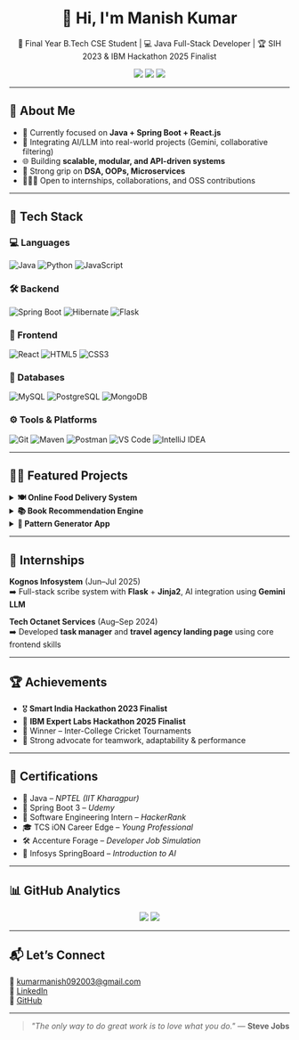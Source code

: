 <h1 align="center">👋 Hi, I'm Manish Kumar</h1>

<p align="center">
🚀 Final Year B.Tech CSE Student | 💻 Java Full-Stack Developer | 🏆 SIH 2023 & IBM Hackathon 2025 Finalist  
</p>

<p align="center">
<a href="https://linkedin.com/in/09-2003-manish"><img src="https://img.shields.io/badge/-LinkedIn-blue?style=flat-square&logo=linkedin&logoColor=white"></a>
<a href="mailto:kumarmanish092003@gmail.com"><img src="https://img.shields.io/badge/-Email-red?style=flat-square&logo=gmail&logoColor=white"></a>
<a href="https://github.com/Manish-061"><img src="https://img.shields.io/badge/-GitHub-181717?style=flat-square&logo=github"></a>
</p>

---

## 🧠 About Me

- 🔭 Currently focused on **Java + Spring Boot + React.js**
- 🤖 Integrating AI/LLM into real-world projects (Gemini, collaborative filtering)
- 🌐 Building **scalable, modular, and API-driven systems**
- 🧩 Strong grip on **DSA, OOPs, Microservices**
- 🧑‍🤝‍🧑 Open to internships, collaborations, and OSS contributions

---

## 🚀 Tech Stack

### 💻 Languages  
![Java](https://img.shields.io/badge/Java-ED8B00?style=for-the-badge&logo=openjdk&logoColor=white)
![Python](https://img.shields.io/badge/Python-3776AB?style=for-the-badge&logo=python&logoColor=white)
![JavaScript](https://img.shields.io/badge/JavaScript-F7DF1E?style=for-the-badge&logo=javascript&logoColor=black)

### 🛠️ Backend  
![Spring Boot](https://img.shields.io/badge/Spring%20Boot-6DB33F?style=for-the-badge&logo=springboot&logoColor=white)
![Hibernate](https://img.shields.io/badge/Hibernate-59666C?style=for-the-badge&logo=hibernate)
![Flask](https://img.shields.io/badge/Flask-000000?style=for-the-badge&logo=flask)

### 🎨 Frontend  
![React](https://img.shields.io/badge/React-20232A?style=for-the-badge&logo=react&logoColor=61DAFB)
![HTML5](https://img.shields.io/badge/HTML5-E34F26?style=for-the-badge&logo=html5&logoColor=white)
![CSS3](https://img.shields.io/badge/CSS3-1572B6?style=for-the-badge&logo=css3)

### 🧩 Databases  
![MySQL](https://img.shields.io/badge/MySQL-005C84?style=for-the-badge&logo=mysql&logoColor=white)
![PostgreSQL](https://img.shields.io/badge/PostgreSQL-4169E1?style=for-the-badge&logo=postgresql&logoColor=white)
![MongoDB](https://img.shields.io/badge/MongoDB-4EA94B?style=for-the-badge&logo=mongodb)

### ⚙️ Tools & Platforms  
![Git](https://img.shields.io/badge/Git-F05032?style=for-the-badge&logo=git)
![Maven](https://img.shields.io/badge/Maven-C71A36?style=for-the-badge&logo=apachemaven)
![Postman](https://img.shields.io/badge/Postman-FF6C37?style=for-the-badge&logo=postman)
![VS Code](https://img.shields.io/badge/VS_Code-007ACC?style=for-the-badge&logo=visual-studio-code)
![IntelliJ IDEA](https://img.shields.io/badge/IntelliJ_IDEA-000000?style=for-the-badge&logo=intellijidea)

---

## 🧑‍💻 Featured Projects

<details>
  <summary><strong>🍽 Online Food Delivery System</strong></summary>
  
  - Built customer/admin portals using **React.js**
  - Developed **Spring Boot-based microservices**, integrated with **MongoDB**
  - Implemented **WebSocket-based** real-time order tracking  
  🧪 `Spring Boot`, `MongoDB`, `React.js`, `WebSockets`, `REST APIs`
</details>

<details>
  <summary><strong>📚 Book Recommendation Engine</strong></summary>
  
  - Built collaborative filtering system with **cosine similarity**
  - Backend logic with **Flask**, **Pandas**, and **NumPy**
  - Live recommendations through **Flask web UI**  
  📊 `Python`, `Flask`, `Pandas`, `NumPy`, `Data Analysis`
</details>

<details>
  <summary><strong>🧮 Pattern Generator App</strong></summary>

  - A web-based logic pattern generator for learners  
  🌐 [Live Demo](https://pattern-generator-manish-kumars-projects-b62ad520.vercel.app/)  
  📦 [Repository](https://github.com/Manish-061/V2_Task)
</details>

---

## 💼 Internships

**Kognos Infosystem** (Jun–Jul 2025)  
➡️ Full-stack scribe system with **Flask** + **Jinja2**, AI integration using **Gemini LLM**

**Tech Octanet Services** (Aug–Sep 2024)  
➡️ Developed **task manager** and **travel agency landing page** using core frontend skills

---

## 🏆 Achievements

- 🎖 **Smart India Hackathon 2023 Finalist**  
- 🧠 **IBM Expert Labs Hackathon 2025 Finalist**
- 🥇 Winner – Inter-College Cricket Tournaments  
- 🏅 Strong advocate for teamwork, adaptability & performance

---

## 📜 Certifications

- 📘 Java – *NPTEL (IIT Kharagpur)*
- 🌱 Spring Boot 3 – *Udemy*
- 🧪 Software Engineering Intern – *HackerRank*
- 🎓 TCS iON Career Edge – *Young Professional*
- 🛠 Accenture Forage – *Developer Job Simulation*
- 🤖 Infosys SpringBoard – *Introduction to AI*

---

## 📊 GitHub Analytics

<p align="center">
  <img src="https://streak-stats.demolab.com?user=Manish-061&theme=dark" />
  <img src="https://github-readme-stats.vercel.app/api/top-langs/?username=Manish-061&layout=compact&theme=dark" />
</p>

---

## 📬 Let’s Connect

📧 [kumarmanish092003@gmail.com](mailto:kumarmanish092003@gmail.com)  
🔗 [LinkedIn](https://linkedin.com/in/09-2003-manish)  
🐙 [GitHub](https://github.com/Manish-061)

---

> *"The only way to do great work is to love what you do."* — **Steve Jobs**
